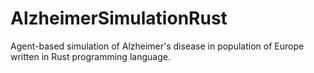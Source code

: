 # AlzheimerSimulationRust

Agent-based simulation of Alzheimer's disease in population of Europe written in Rust programming language.
